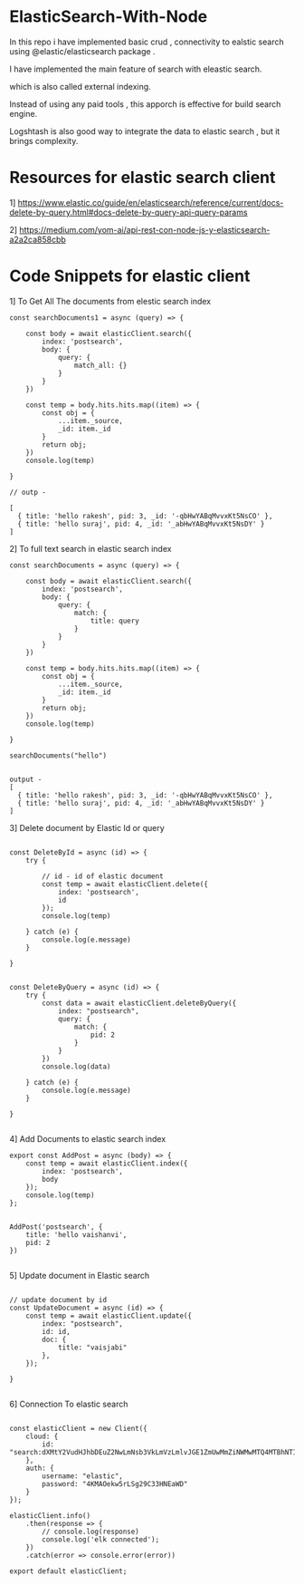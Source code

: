 # ElasticSearch-With-Node


In this repo i have implemented basic crud , connectivity to ealstic search using @elastic/elasticsearch package .

I have implemented the main feature of search with eleastic search.

which is also called external indexing.

Instead of using any paid tools , this apporch is effective for build search engine.

Logshtash is also good way to integrate the data to elastic search , but it brings complexity.




# Resources for elastic search client

1] https://www.elastic.co/guide/en/elasticsearch/reference/current/docs-delete-by-query.html#docs-delete-by-query-api-query-params

2] https://medium.com/yom-ai/api-rest-con-node-js-y-elasticsearch-a2a2ca858cbb





# Code Snippets for elastic client


1] To Get All The documents from elestic search index


```
const searchDocuments1 = async (query) => {

    const body = await elasticClient.search({
        index: 'postsearch',
        body: {
            query: {
                match_all: {}
            }
        }
    })

    const temp = body.hits.hits.map((item) => {
        const obj = {
            ...item._source,
            _id: item._id
        }
        return obj;
    })
    console.log(temp)

}

// outp -

[
  { title: 'hello rakesh', pid: 3, _id: '-qbHwYABqMvvxKt5NsCO' },
  { title: 'hello suraj', pid: 4, _id: '_abHwYABqMvvxKt5NsDY' }
]

```

2] To full text search in elastic search index

```
const searchDocuments = async (query) => {

    const body = await elasticClient.search({
        index: 'postsearch',
        body: {
            query: {
                match: {
                    title: query
                }
            }
        }
    })

    const temp = body.hits.hits.map((item) => {
        const obj = {
            ...item._source,
            _id: item._id
        }
        return obj;
    })
    console.log(temp)

}

searchDocuments("hello")


output -
[
  { title: 'hello rakesh', pid: 3, _id: '-qbHwYABqMvvxKt5NsCO' },
  { title: 'hello suraj', pid: 4, _id: '_abHwYABqMvvxKt5NsDY' }
]

```

3] Delete document by Elastic Id or query 

```

const DeleteById = async (id) => {
    try {

        // id - id of elastic document
        const temp = await elasticClient.delete({
            index: 'postsearch',
            id
        });
        console.log(temp)

    } catch (e) {
        console.log(e.message)
    }

}


const DeleteByQuery = async (id) => {
    try {
        const data = await elasticClient.deleteByQuery({
            index: "postsearch",
            query: {
                match: {
                    pid: 2
                }
            }
        })
        console.log(data)

    } catch (e) {
        console.log(e.message)
    }

}


```

4] Add Documents to elastic search index

```
export const AddPost = async (body) => {
    const temp = await elasticClient.index({
        index: 'postsearch',
        body
    });
    console.log(temp)
};


AddPost('postsearch', {
    title: 'hello vaishanvi',
    pid: 2
})


```

5] Update document in Elastic search

```

// update document by id
const UpdateDocument = async (id) => {
    const temp = await elasticClient.update({
        index: "postsearch",
        id: id,
        doc: {
            title: "vaisjabi"
        },
    });

}


```

6] Connection To elastic search 

```

const elasticClient = new Client({
    cloud: {
        id: "search:dXMtY2VudHJhbDEuZ2NwLmNsb3VkLmVzLmlvJGE1ZmUwMmZiNWMwMTQ4MTBhNTI4ZDE1Mjg1M2FmOWYxJDVjNzVkZmFhODJiOTRmNzY4NjBiZTcwOTJkMjFlYjgy"
    },
    auth: {
        username: "elastic",
        password: "4KMAOekw5rLSg29C33HNEaWD"
    }
});

elasticClient.info()
    .then(response => {
        // console.log(response)
        console.log('elk connected');
    })
    .catch(error => console.error(error))

export default elasticClient;

```
